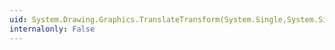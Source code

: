 ```yaml
---
uid: System.Drawing.Graphics.TranslateTransform(System.Single,System.Single,System.Drawing.Drawing2D.MatrixOrder)
internalonly: False
---
```

